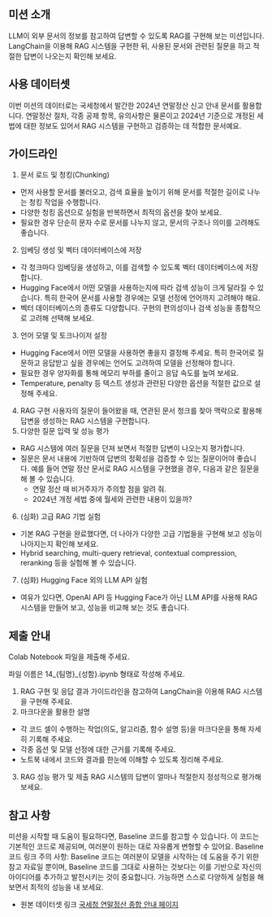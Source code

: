 ## 미션 소개
LLM이 외부 문서의 정보를 참고하여 답변할 수 있도록 RAG를 구현해 보는 미션입니다. 
LangChain을 이용해 RAG 시스템을 구현한 뒤, 사용된 문서와 관련된 질문을 하고 적절한 답변이 나오는지 확인해 보세요.

## 사용 데이터셋
이번 미션의 데이터로는 국세청에서 발간한 2024년 연말정산 신고 안내 문서를 활용합니다. 연말정산 절차, 각종 공제 항목, 유의사항은 물론이고 2024년 기준으로 개정된 세법에 대한 정보도 있어서 RAG 시스템을 구현하고 검증하는 데 적합한 문서예요.

## 가이드라인
1. 문서 로드 및 청킹(Chunking)
- 먼저 사용할 문서를 불러오고, 검색 효율을 높이기 위해 문서를 적절한 길이로 나누는 청킹 작업을 수행합니다.
- 다양한 청킹 옵션으로 실험을 반복하면서 최적의 옵션을 찾아 보세요.
- 필요한 경우 단순히 문자 수로 문서를 나누지 않고, 문서의 구조나 의미를 고려해도 좋습니다.
2. 임베딩 생성 및 벡터 데이터베이스에 저장
- 각 청크마다 임베딩을 생성하고, 이를 검색할 수 있도록 벡터 데이터베이스에 저장합니다.
- Hugging Face에서 어떤 모델을 사용하는지에 따라 검색 성능이 크게 달라질 수 있습니다. 특히 한국어 문서를 사용할 경우에는 모델 선정에 언어까지 고려해야 해요.
- 벡터 데이터베이스의 종류도 다양합니다. 구현의 편의성이나 검색 성능을 종합적으로 고려해 선택해 보세요.
3. 언어 모델 및 토크나이저 설정
- Hugging Face에서 어떤 모델을 사용하면 좋을지 결정해 주세요. 특히 한국어로 질문하고 응답받고 싶을 경우에는 언어도 고려하여 모델을 선정해야 합니다.
- 필요한 경우 양자화를 통해 메모리 부하를 줄이고 응답 속도를 높여 보세요.
- Temperature, penalty 등 텍스트 생성과 관련된 다양한 옵션을 적절한 값으로 설정해 주세요.
4. RAG 구현
사용자의 질문이 들어왔을 때, 연관된 문서 청크를 찾아 맥락으로 활용해 답변을 생성하는 RAG 시스템을 구현합니다.
5. 다양한 질문 입력 및 성능 평가
- RAG 시스템에 여러 질문을 던져 보면서 적절한 답변이 나오는지 평가합니다.
- 질문은 문서 내용에 기반하여 답변의 정확성을 검증할 수 있는 질문이어야 좋습니다. 예를 들어 연말 정산 문서로 RAG 시스템을 구현했을 경우, 다음과 같은 질문을 해 볼 수 있습니다.
    * 연말 정산 때 비거주자가 주의할 점을 알려 줘.
    * 2024년 개정 세법 중에 월세와 관련한 내용이 있을까?
6. (심화) 고급 RAG 기법 실험
- 기본 RAG 구현을 완료했다면, 더 나아가 다양한 고급 기법들을 구현해 보고 성능이 나아지는지 확인해 보세요.
- Hybrid searching, multi-query retrieval, contextual compression, reranking 등을 실험해 볼 수 있습니다.
7. (심화) Hugging Face 외의 LLM API 실험
- 여유가 있다면, OpenAI API 등 Hugging Face가 아닌 LLM API를 사용해 RAG 시스템을 만들어 보고, 성능을 비교해 보는 것도 좋습니다.

## 제출 안내
Colab Notebook 파일을 제출해 주세요.

파일 이름은 14_{팀명}_{성함}.ipynb 형태로 작성해 주세요.

1. RAG 구현 및 응답 결과
가이드라인을 참고하여 LangChain을 이용해 RAG 시스템을 구현해 주세요.
2. 마크다운을 활용한 설명
- 각 코드 셀이 수행하는 작업(의도, 알고리즘, 함수 설명 등)을 마크다운을 통해 자세히 기록해 주세요.
- 각종 옵션 및 모델 선정에 대한 근거를 기록해 주세요.
- 노트북 내에서 코드와 결과를 한눈에 이해할 수 있도록 정리해 주세요.
3. RAG 성능 평가 및 제출
RAG 시스템의 답변이 얼마나 적절한지 정성적으로 평가해 보세요.


## 참고 사항
미션을 시작할 때 도움이 필요하다면, Baseline 코드를 참고할 수 있습니다. 이 코드는 기본적인 코드로 제공되며, 여러분이 원하는 대로 자유롭게 변형할 수 있어요.
Baseline 코드 링크
주의 사항: Baseline 코드는 여러분이 모델을 시작하는 데 도움을 주기 위한 참고 자료일 뿐이며, Baseline 코드를 그대로 사용하는 것보다는 이를 기반으로 자신의 아이디어를 추가하고 발전시키는 것이 중요합니다. 가능하면 스스로 다양하게 실험을 해 보면서 최적의 성능을 내 보세요.
- 원본 데이터셋 링크
[국세청 연말정산 종합 안내 페이지](https://www.nts.go.kr/nts/cm/cntnts/cntntsView.do?mi=2304&cntntsId=238938)